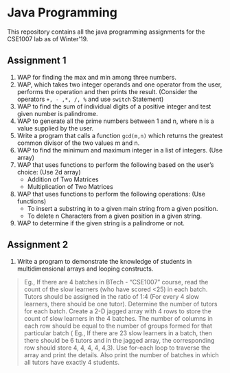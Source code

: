 # Java Programming

This repository contains all the java programming assignments for the CSE1007 lab as of Winter'19.

## Assignment 1
1. WAP for finding the max and min among three numbers.
2. WAP, which takes two integer operands and one operator from the user, performs the operation and then prints the result. (Consider the operators `+, - ,*, /, %` and use `switch` Statement)
3. WAP to find the sum of individual digits of a positive integer and test given number is palindrome.
4. WAP to generate all the prime numbers between 1 and n, where n is a value supplied by the user.
5. Write a program that calls a function `gcd(m,n)` which returns the greatest common divisor of the two values m and n.
6. WAP to find the minimum and maximum integer in a list of integers. (Use array)
7. WAP that uses functions to perform the following based on the user’s choice: (Use 2d array)
    * Addition of Two Matrices
    * Multiplication of Two Matrices 
8. WAP that uses functions to perform the following operations: (Use functions)
    * To insert a substring in to a given main string from a given position.
    * To delete n Characters from a given position in a given string.
9. WAP to determine if the given string is a palindrome or not.

## Assignment 2
1. Write a program to demonstrate the knowledge of students in multidimensional arrays and looping constructs.
>Eg., If there are 4 batches in BTech - “CSE1007” course, read the count of the slow learners (who have scored <25) in each batch. Tutors should be assigned in the ratio of 1:4 (For every 4 slow learners, there should be one tutor). Determine the number of tutors for each batch. Create a 2-D jagged array with 4 rows to store the count of slow learners in the 4 batches. The number of columns in each row should be equal to the number of groups formed for that particular batch ( Eg., If there are 23 slow learners in a batch, then there should be 6 tutors and in the jagged array, the corresponding row should store  4, 4, 4, 4, 4,3). Use for-each loop to traverse the array and print the details. Also print the number of batches in which all tutors have exactly 4 students.

